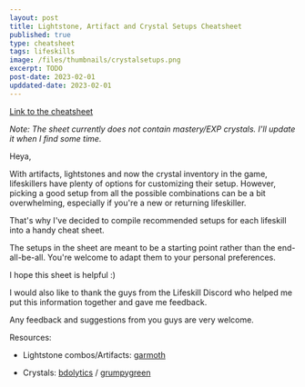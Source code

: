```yaml
---
layout: post
title: Lightstone, Artifact and Crystal Setups Cheatsheet
published: true
type: cheatsheet
tags: lifeskills
image: /files/thumbnails/crystalsetups.png
excerpt: TODO
post-date: 2023-02-01
upddated-date: 2023-02-01
---
```


[Link to the cheatsheet](https://cdn.discordapp.com/attachments/589711952234676224/1075117571554160691/LifeskillSetups.png)

*Note: The sheet currently does not contain mastery/EXP crystals. I'll update it when I find some time.*

Heya,

With artifacts, lightstones and now the crystal inventory in the game, lifeskillers have plenty of options for customizing their setup. However, picking a good setup from all the possible combinations can be a bit overwhelming, especially if you're a new or returning lifeskiller.

That's why I've decided to compile recommended setups for each lifeskill into a handy cheat sheet.


The setups in the sheet are meant to be a starting point rather than the end-all-be-all. You're welcome to adapt them to your personal preferences.


I hope this sheet is helpful :)


I would also like to thank the guys from the Lifeskill Discord who helped me put this information together and gave me feedback.


Any feedback and suggestions from you guys are very welcome.


Resources:

- Lightstone combos/Artifacts: [garmoth](https://garmoth.com/artifacts/lifeskill/lightstone/sets)

- Crystals: [bdolytics](https://bdolytics.com/db/items/magic-crystal) / [grumpygreen](https://grumpygreen.cricket/crystals/)
